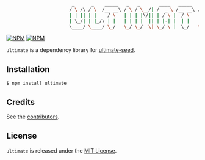 ```sh
                        _      _    _____   _   _       ____   _____   _____
                       / \ /\ / \  /__ __\ / \ / \__/| /  _ \ /__ __\ /  __/
                       | | || | |    / \   | | | |\/|| | / \ |  / \   |  \
                       | \_/| | |_/\ | |   | | | |  || | |-| |  | |   |  /_
                       \____/ \____/ \_/   \_/ \_/  \| \_/ \ |  \_/   \____\

```

[![NPM](https://nodei.co/npm/ultimate.png?downloads=false&stars=false)](https://npmjs.org/package/ultimate) [![NPM](https://nodei.co/npm-dl/ultimate.png?months=6)](https://npmjs.org/package/ultimate)

`ultimate` is a dependency library for [ultimate-seed](https://github.com/pilwon/node-ultimate-seed).

## Installation

    $ npm install ultimate

## Credits

  See the [contributors](https://github.com/pilwon/node-ultimate/graphs/contributors).

## License

  `ultimate` is released under the [MIT License](http://opensource.org/licenses/MIT).
